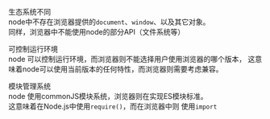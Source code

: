 生态系统不同  
node中不存在浏览器提供的``document``、``window``、以及其它对象。  
同样，浏览器中不能使用node的部分API（文件系统等）

可控制运行环境  
node 可以控制运行环境，而浏览器则不能选择用户使用浏览器的哪个版本，
这意味着node可以使用当前版本的任何特性，而浏览器则需要考虑兼容。  

模块管理系统  
node 使用commonJS模块系统，浏览器则在实现ES模块标准。  
这意味着在Node.js中使用``require()``，而在浏览器中则
使用``import``